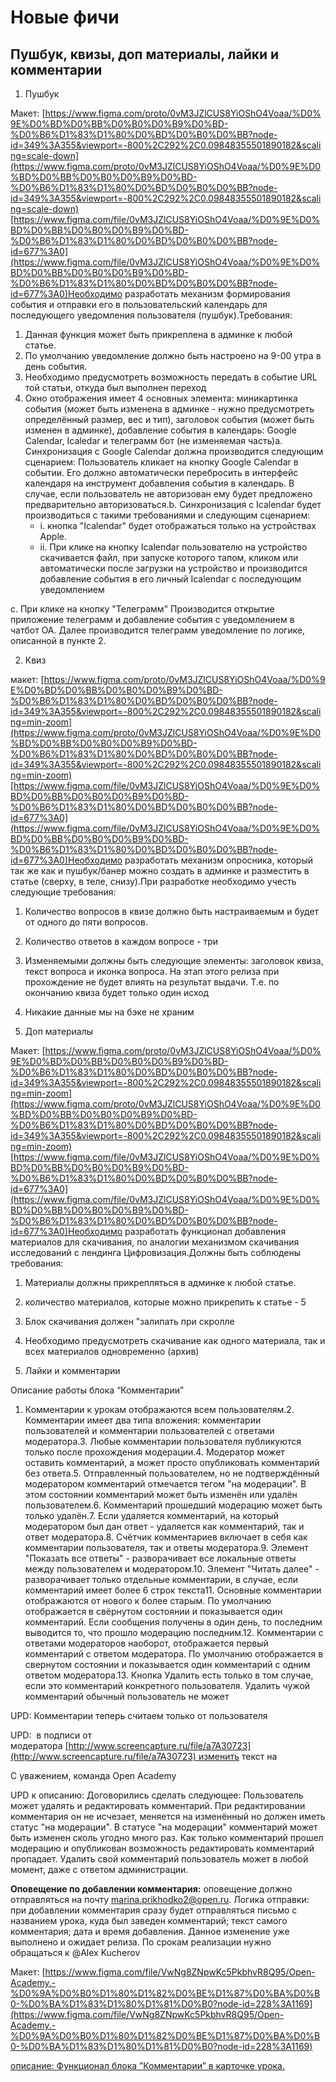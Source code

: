 # Новые фичи

## Пушбук, квизы,  доп материалы, лайки и комментарии

1. Пушбук

Макет: [https://www.figma.com/proto/0vM3JZlCUS8YiOShO4Voaa/%D0%9E%D0%BD%D0%BB%D0%B0%D0%B9%D0%BD-%D0%B6%D1%83%D1%80%D0%BD%D0%B0%D0%BB?node-id=349%3A355&viewport=-800%2C292%2C0.09848355501890182&scaling=scale-down](https://www.figma.com/proto/0vM3JZlCUS8YiOShO4Voaa/%D0%9E%D0%BD%D0%BB%D0%B0%D0%B9%D0%BD-%D0%B6%D1%83%D1%80%D0%BD%D0%B0%D0%BB?node-id=349%3A355&viewport=-800%2C292%2C0.09848355501890182&scaling=scale-down)[https://www.figma.com/file/0vM3JZlCUS8YiOShO4Voaa/%D0%9E%D0%BD%D0%BB%D0%B0%D0%B9%D0%BD-%D0%B6%D1%83%D1%80%D0%BD%D0%B0%D0%BB?node-id=677%3A0](https://www.figma.com/file/0vM3JZlCUS8YiOShO4Voaa/%D0%9E%D0%BD%D0%BB%D0%B0%D0%B9%D0%BD-%D0%B6%D1%83%D1%80%D0%BD%D0%B0%D0%BB?node-id=677%3A0)Необходимо разработать механизм формирования события и отправки его в пользовательский календарь для последующего уведомления пользователя (пушбук).Требования:

1. Данная функция может быть прикреплена в админке к любой статье.
2. По умолчанию уведомление должно быть настроено на 9-00 утра в день события.
3. Необходимо предусмотреть возможность передать в событие URL той статьи, откуда был выполнен переход
4. Окно отображения имеет 4 основных элемента: миникартинка события (может быть изменена в админке - нужно предусмотреть определённый размер, вес и тип), заголовок события (может быть изменен в админке), добавление события в календарь: Google Calendar, Icaledar и телеграмм бот (не изменяемая часть)a. Синхронизация с Google Calendar должна производится следующим сценарием: Пользователь кликает на кнопку Google Calendar в событии. Его должно автоматически перебросить в интерфейс календаря на инструмент добавления события в календарь. В случае, если пользователь не авторизован ему будет предложено предварительно авторизоваться.b. Синхронизация с Icalendar будет производиться с такими требованиями и следующим сценарием:
    - i. кнопка "Icalendar" будет отображаться только на устройствах Apple.
    - ii. При клике на кнопку Icalendar пользователю на устройство скачивается файл, при запуске которого тапом, кликом или автоматически после загрузки на устройство и производится добавление события в его личный Icalendar с последующим уведомлением

c. При клике на кнопку "Телеграмм" Производится открытие приложение телеграмм и добавление события с уведомлением в чатбот OA. Далее производится телеграмм уведомление по логике, описанной в пункте 2.

2. Квиз

макет: [https://www.figma.com/proto/0vM3JZlCUS8YiOShO4Voaa/%D0%9E%D0%BD%D0%BB%D0%B0%D0%B9%D0%BD-%D0%B6%D1%83%D1%80%D0%BD%D0%B0%D0%BB?node-id=349%3A355&viewport=-800%2C292%2C0.09848355501890182&scaling=min-zoom](https://www.figma.com/proto/0vM3JZlCUS8YiOShO4Voaa/%D0%9E%D0%BD%D0%BB%D0%B0%D0%B9%D0%BD-%D0%B6%D1%83%D1%80%D0%BD%D0%B0%D0%BB?node-id=349%3A355&viewport=-800%2C292%2C0.09848355501890182&scaling=min-zoom)[https://www.figma.com/file/0vM3JZlCUS8YiOShO4Voaa/%D0%9E%D0%BD%D0%BB%D0%B0%D0%B9%D0%BD-%D0%B6%D1%83%D1%80%D0%BD%D0%B0%D0%BB?node-id=677%3A0](https://www.figma.com/file/0vM3JZlCUS8YiOShO4Voaa/%D0%9E%D0%BD%D0%BB%D0%B0%D0%B9%D0%BD-%D0%B6%D1%83%D1%80%D0%BD%D0%B0%D0%BB?node-id=677%3A0)Необходимо разработать механизм опросника, который так же как и пушбук/банер можно создать в админке и разместить в статье (сверху, в теле, снизу).При разработке необходимо учесть следующие требования:

1. Количество вопросов в квизе должно быть настраиваемым и будет от одного до пяти вопросов.
2. Количество ответов в каждом вопросе - три
3. Изменяемыми должны быть следующие элементы: заголовок квиза, текст вопроса и иконка вопроса. На этап этого релиза при прохождение не будет влиять на результат выдачи. Т.е. по окончанию квиза будет только один исход
4. Никакие данные мы на бэке не храним

3. Доп материалы

Макет: [https://www.figma.com/proto/0vM3JZlCUS8YiOShO4Voaa/%D0%9E%D0%BD%D0%BB%D0%B0%D0%B9%D0%BD-%D0%B6%D1%83%D1%80%D0%BD%D0%B0%D0%BB?node-id=349%3A355&viewport=-800%2C292%2C0.09848355501890182&scaling=min-zoom](https://www.figma.com/proto/0vM3JZlCUS8YiOShO4Voaa/%D0%9E%D0%BD%D0%BB%D0%B0%D0%B9%D0%BD-%D0%B6%D1%83%D1%80%D0%BD%D0%B0%D0%BB?node-id=349%3A355&viewport=-800%2C292%2C0.09848355501890182&scaling=min-zoom)[https://www.figma.com/file/0vM3JZlCUS8YiOShO4Voaa/%D0%9E%D0%BD%D0%BB%D0%B0%D0%B9%D0%BD-%D0%B6%D1%83%D1%80%D0%BD%D0%B0%D0%BB?node-id=677%3A0](https://www.figma.com/file/0vM3JZlCUS8YiOShO4Voaa/%D0%9E%D0%BD%D0%BB%D0%B0%D0%B9%D0%BD-%D0%B6%D1%83%D1%80%D0%BD%D0%B0%D0%BB?node-id=677%3A0)Необходимо разработать функционал добавления материалов для скачивания, по аналогии механизмом скачивания исследований с лендинга Цифровизация.Должны быть соблюдены требования:

1. Материалы должны прикрепляться в админке к любой статье.
2. количество материалов, которые можно прикрепить к статье - 5
3. Блок скачивания должен "залипать при скролле
4. Необходимо предусмотреть скачивание как одного материала, так и всех материалов одновременно (архив)

4. Лайки и комментарии

Описание работы блока “Комментарии"

1. Комментарии к урокам отображаются всем пользователям.2. Комментарии имеет два типа вложения: комментарии пользователей и комментарии пользователей с ответами модератора.3. Любые комментарии пользователя публикуются только после прохождения модерации.4. Модератор может оставить комментарий, а может просто опубликовать комментарий без ответа.5. Отправленный пользователем, но не подтверждённый модератором комментарий отмечается тегом "на модерации". В этом состоянии комментарий может быть изменён или удалён пользователем.6. Комментарий прошедший модерацию может быть только удалён.7. Если удаляется комментарий, на который модератором был дан ответ - удаляется как комментарий, так и ответ модератора.8. Счётчик комментариев включает в себя как комментарии пользователя, так и ответы модератора.9. Элемент "Показать все ответы" - разворачивает все локальные ответы между пользователем и модератором.10. Элемент "Читать далее" - разворачивает только отдельные комментарии, в случае, если комментарий имеет более 6 строк текста11. Основные комментарии отображаются от нового к более старым. По умолчанию отображается в свёрнутом состоянии и показывается один комментарий. Если сообщения получены в один день, то последним выводится то, что прошло модерацию последним.12. Комментарии с ответами модераторов наоборот, отображается первый комментарий с ответом модератора. По умолчанию отображается в свернутом состоянии и показывается один комментарий с одним ответом модератора.13. Кнопка Удалить есть только в том случае, если это комментарий конкретного пользователя. Удалить чужой комментарий обычный пользователь не может

UPD: Комментарии теперь считаем только от пользователя

UPD:  в подписи от модератора [http://www.screencapture.ru/file/a7A30723](http://www.screencapture.ru/file/a7A30723) изменить текст на

C уважением, команда Open Academy

UPD к описанию: Договорились сделать следующее: Пользователь может удалять и редактировать комментарий. При редактировании комментария он не исчезает, меняется на изменённый но должен иметь статус "на модерации". В статусе "на модерации" комментарий может быть изменен сколь угодно много раз. Как только комментарий прошел модерацию и опубликован возможность редактировать комментарий пропадает. Удалить свой комментарий пользователь может в любой момент, даже с ответом администрации.

**Оповещение по добавлении комментария:** оповещение должно отправляться на почту [marina.prikhodko2@open.ru](mailto:marina.prikhodko2@open.ru). Логика отправки: при добавлении комментария сразу будет отправляться письмо с названием урока, куда был заведен комментарий; текст самого комментария; дата и время добавления. Данное изменение уже выполнено и ожидает релиза. По срокам реализации нужно обращаться к @Alex Kucherov 

Макет: [https://www.figma.com/file/VwNg8ZNpwKc5PkbhvR8Q95/Open-Academy.-%D0%9A%D0%B0%D1%80%D1%82%D0%BE%D1%87%D0%BA%D0%B0-%D0%BA%D1%83%D1%80%D1%81%D0%B0?node-id=228%3A1169](https://www.figma.com/file/VwNg8ZNpwKc5PkbhvR8Q95/Open-Academy.-%D0%9A%D0%B0%D1%80%D1%82%D0%BE%D1%87%D0%BA%D0%B0-%D0%BA%D1%83%D1%80%D1%81%D0%B0?node-id=228%3A1169)

[описание: Функционал блока ”Комментарии” в карточке урока.](/Website/DOC/block_Comments.md)